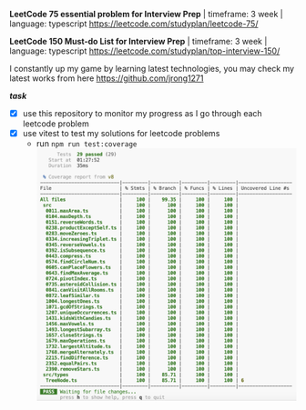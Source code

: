 **LeetCode 75 essential problem for Interview Prep** | timeframe: 3 week | language: typescript
https://leetcode.com/studyplan/leetcode-75/

**LeetCode 150 Must-do List for Interview Prep** | timeframe: 3 week | language: typescript
https://leetcode.com/studyplan/top-interview-150/

I constantly up my game by learning latest technologies, you may check my latest works from here https://github.com/jrong1271

***task***
- [x] use this repository to monitor my progress as I go through each leetcode problem
- [x] use vitest to test my solutions for leetcode problems
  * run ```npm run test:coverage```
  ![](tests/coverage.png)
